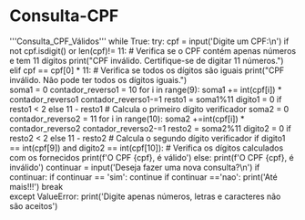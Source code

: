# Consulta-CPF
'''Consulta_CPF_Válidos'''
while True:
    try:
        cpf = input('Digite um CPF:\n')
        if not cpf.isdigit() or  len(cpf)!= 11: # Verifica se o CPF contém apenas números e tem 11 dígitos
           print("CPF inválido. Certifique-se de digitar 11 números.")   
        elif cpf == cpf[0] * 11:  # Verifica se todos os dígitos são iguais
            print("CPF inválido. Não pode ter todos os dígitos iguais.")     
        soma1 = 0
        contador_reverso1 = 10
        for i in range(9):
            soma1 += int(cpf[i]) * contador_reverso1
            contador_reverso1-=1
        resto1 = soma1%11
        digito1 = 0 if resto1 < 2 else 11 - resto1 # Calcula o primeiro dígito verificador
        soma2 = 0
        contador_reverso2 = 11
        for i in range(10):
            soma2 +=int(cpf[i]) * contador_reverso2
            contador_reverso2-=1
        resto2 = soma2%11
        digito2 = 0 if resto2 < 2 else 11 - resto2 # Calcula o segundo dígito verificador
        if digito1 == int(cpf[9]) and digito2 == int(cpf[10]): # Verifica os dígitos calculados com os fornecidos
            print(f'O CPF {cpf}, é válido')
        else:
            print(f'O CPF {cpf}, é inválido')
        continuar = input('Deseja fazer uma nova consulta?\n')
        if continuar:
            if continuar == 'sim':
                continue
            if continuar =='nao':
               print('Até mais!!!')
               break    
    except ValueError:
        print('Digite apenas números, letras e caracteres não são aceitos')
